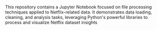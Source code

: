 This repository contains a Jupyter Notebook focused on file processing techniques applied to Netflix-related data. It demonstrates data loading, cleaning, and analysis tasks, leveraging Python's powerful libraries to process and visualize Netflix dataset insights
